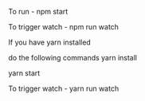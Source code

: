To run - npm start

To trigger watch - npm run watch

If you have yarn installed

do the following commands
yarn install

yarn start

To trigger watch - yarn run watch